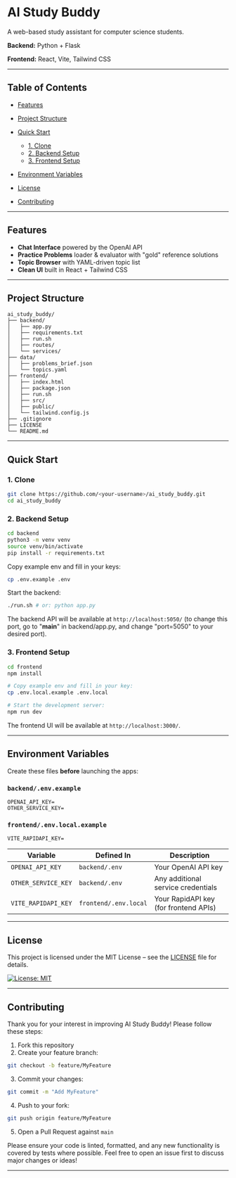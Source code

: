 # AI Study Buddy

A web-based study assistant for computer science students.

**Backend:** Python + Flask

**Frontend:** React, Vite, Tailwind CSS

---

## Table of Contents

* [Features](#features)
* [Project Structure](#project-structure)
* [Quick Start](#quick-start)

  * [1. Clone](#1-clone)
  * [2. Backend Setup](#2-backend-setup)
  * [3. Frontend Setup](#3-frontend-setup)
* [Environment Variables](#environment-variables)
* [License](#license)
* [Contributing](#contributing)

---

## Features

* **Chat Interface** powered by the OpenAI API
* **Practice Problems** loader & evaluator with "gold" reference solutions
* **Topic Browser** with YAML-driven topic list
* **Clean UI** built in React + Tailwind CSS

---

## Project Structure

```
ai_study_buddy/
├── backend/
│   ├── app.py
│   ├── requirements.txt
│   ├── run.sh
│   ├── routes/
│   └── services/
├── data/
│   ├── problems_brief.json
│   └── topics.yaml
├── frontend/
│   ├── index.html
│   ├── package.json
│   ├── run.sh
│   ├── src/
│   ├── public/
│   └── tailwind.config.js
├── .gitignore
├── LICENSE
└── README.md
```

---

## Quick Start

### 1. Clone

```bash
git clone https://github.com/<your-username>/ai_study_buddy.git
cd ai_study_buddy
```

### 2. Backend Setup

```bash
cd backend
python3 -m venv venv
source venv/bin/activate
pip install -r requirements.txt
```

Copy example env and fill in your keys:
```bash
cp .env.example .env
```

Start the backend:
```bash
./run.sh # or: python app.py
```

The backend API will be available at `http://localhost:5050/` (to change this port, go to "__main__" in backend/app.py, and change "port=5050" to your desired port).

### 3. Frontend Setup

```bash
cd frontend
npm install

# Copy example env and fill in your key:
cp .env.local.example .env.local

# Start the development server:
npm run dev
```

The frontend UI will be available at `http://localhost:3000/`.

---

## Environment Variables

Create these files **before** launching the apps:

### `backend/.env.example`

```
OPENAI_API_KEY=
OTHER_SERVICE_KEY=
```

### `frontend/.env.local.example`

```
VITE_RAPIDAPI_KEY=
```

| Variable            | Defined In            | Description                           |
| ------------------- | --------------------- | ------------------------------------- |
| `OPENAI_API_KEY`    | `backend/.env`        | Your OpenAI API key                   |
| `OTHER_SERVICE_KEY` | `backend/.env`        | Any additional service credentials    |
| `VITE_RAPIDAPI_KEY` | `frontend/.env.local` | Your RapidAPI key (for frontend APIs) |

---

## License

This project is licensed under the MIT License – see the [LICENSE](LICENSE) file for details.

[![License: MIT](https://img.shields.io/badge/License-MIT-yellow.svg)](https://opensource.org/licenses/MIT)

---

## Contributing

Thank you for your interest in improving AI Study Buddy! Please follow these steps:

1. Fork this repository
2. Create your feature branch:

```bash
git checkout -b feature/MyFeature
```

3. Commit your changes:

```bash
git commit -m "Add MyFeature"
```

4. Push to your fork:

```bash
git push origin feature/MyFeature
```

5. Open a Pull Request against `main`

Please ensure your code is linted, formatted, and any new functionality is covered by tests where possible.
Feel free to open an issue first to discuss major changes or ideas!

---
